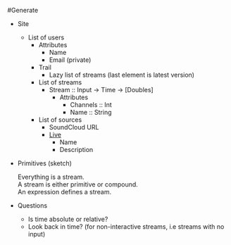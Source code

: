 #Generate

* Site
    - List of users
        - Attributes 
            - Name
            - Email (private)
        - Trail
            - Lazy list of streams (last element is latest version)
        - List of streams
            - Stream :: Input -> Time -> [Doubles]
                - Attributes
                    - Channels :: Int
                    - Name :: String
        - List of sources
            - SoundCloud URL
            - [Live][audioinput]
                - Name
                - Description

* Primitives (sketch)

    Everything is a stream.  
    A stream is either primitive or compound.  
    An expression defines a stream.  

* Questions
    - Is time absolute or relative?
    - Look back in time? (for non-interactive streams, i.e streams with no input)

[audioinput]: http://updates.html5rocks.com/2012/09/Live-Web-Audio-Input-Enabled
    
